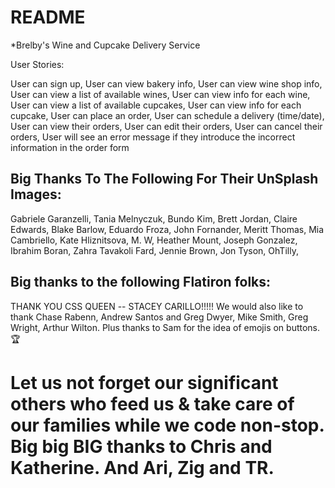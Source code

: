 # README

*Brelby's Wine and Cupcake Delivery Service

User Stories:

User can sign up,
User can view bakery info,
User can view wine shop info,
User can view a list of available wines,
User can view info for each wine,
User can view a list of available cupcakes,
User can view info for each cupcake,
User can place an order,
User can schedule a delivery (time/date),
User can view their orders,
User can edit their orders,
User can cancel their orders,
User will see an error message if they introduce the incorrect information in the order form


## Big Thanks To The Following For Their UnSplash Images:
Gabriele Garanzelli, Tania Melnyczuk, Bundo Kim, Brett Jordan, Claire Edwards, Blake Barlow,
Eduardo Froza, John Fornander, Meritt Thomas, Mia Cambriello, Kate Hliznitsova, M. W, Heather Mount, 
Joseph Gonzalez, Ibrahim Boran, Zahra Tavakoli Fard, Jennie Brown, Jon Tyson, OhTilly, 

## Big thanks to the following Flatiron folks:
THANK YOU CSS QUEEN -- STACEY CARILLO!!!!! 
We would also like to thank Chase Rabenn, Andrew Santos and Greg Dwyer, Mike Smith, Greg Wright, Arthur Wilton. Plus thanks to Sam for the idea of emojis on buttons. 🏆

# Let us not forget our significant others who feed us & take care of our families while we code non-stop. Big big BIG thanks to Chris and Katherine. And Ari, Zig and TR.
